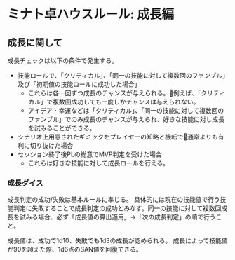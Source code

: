 # ミナト卓ハウスルール: 成長編

## 成長に関して

成長チェックは以下の条件で発生する。

- 技能ロールで、「クリティカル」、「同一の技能に対して複数回のファンブル」及び「初期値の技能ロールに成功した場合」
  - これらは各一回ずつ成長のチャンスが与えられる。例えば、「クリティカル」で複数回成功しても一度しかチャンスは与えられない。
  - アイデア・幸運などは「クリティカル」、「同一の技能に対して複数回のファンブル」でのみ成長のチャンスが与えられ、好きな技能に対し成長を試みることができる。
- シナリオ上用意されたギミックをプレイヤーの知略と機転で通常よりも有利に切り抜けた場合
- セッション終了後PLの総意でMVP判定を受けた場合
  - これらは好きな技能に対して成長ロールを行える。

### 成長ダイス

成長判定の成功/失敗は基本ルールに準じる。
具体的には現在の技能値で行う技能判定に失敗することで成長判定の成功とみなす。同一の技能に対して複数回成長を試みる場合、必ず「成長値の算出適用」->「次の成長判定」の順で行うこと。

成長値は、成功で1d10、失敗でも1d3の成長が認められる。
成長によって技能値が90を超えた際、1d6点のSAN値を回復できる。